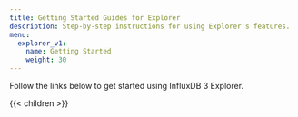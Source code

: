 ```yaml
---
title: Getting Started Guides for Explorer
description: Step-by-step instructions for using Explorer's features.
menu:
  explorer_v1:
    name: Getting Started
    weight: 30
---
```


Follow the links below to get started using InfluxDB 3 Explorer.

{{< children >}}
